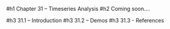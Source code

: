#h1 Chapter 31 – Timeseries Analysis
#h2 Coming soon.... 

#h3 31.1 – Introduction
#h3 31.2 – Demos
#h3 31.3 - References
